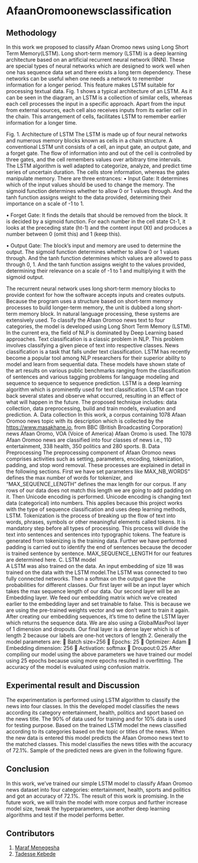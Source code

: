 # AfaanOromoonewsclassification
## Methodology
In this work we proposed to classify Afaan Oromoo news using Long Short Term Memory(LSTM). Long short-term memory (LSTM) is a deep learning architecture based on an artificial recurrent neural network (RNN). These are special types of neural networks which are designed to work well when one has sequence data set and there exists a long term dependency. These networks can be useful when one needs a network to remember information for a longer period. This feature makes LSTM suitable for processing textual data. Fig. 1 shows a typical architecture of an LSTM. As it can be seen in the diagram, an LSTM is a collection of similar cells, whereas each cell processes the input in a specific approach. Apart from the input from external sources, each cell also receives inputs from its earlier cell in the chain. This arrangement of cells, facilitates LSTM to remember earlier information for a longer time.
 
Fig. 1. Architecture of LSTM
The LSTM is made up of four neural networks and numerous memory blocks known as cells in a chain structure. A conventional LSTM unit consists of a cell, an input gate, an output gate, and a forget gate. The flow of information into and out of the cell is controlled by three gates, and the cell remembers values over arbitrary time intervals. The LSTM algorithm is well adapted to categorize, analyze, and predict time series of uncertain duration. The cells store information, whereas the gates manipulate memory. There are three entrances:
•	Input Gate: It determines which of the input values should be used to change the memory. The sigmoid function determines whether to allow 0 or 1 values through. And the tanh function assigns weight to the data provided, determining their importance on a scale of -1 to 1.
 
•	Forget Gate: It finds the details that should be removed from the block. It is decided by a sigmoid function. For each number in the cell state Ct-1, it looks at the preceding state (ht-1) and the content input (Xt) and produces a number between 0 (omit this) and 1 (keep this).
 
•	Output Gate: The block’s input and memory are used to determine the output. The sigmoid function determines whether to allow 0 or 1 values through. And the tanh function determines which values are allowed to pass through 0, 1. And the tanh function assigns weight to the values provided, determining their relevance on a scale of -1 to 1 and multiplying it with the sigmoid output.
 
The recurrent neural network uses long short-term memory blocks to provide context for how the software accepts inputs and creates outputs. Because the program uses a structure based on short-term memory processes to build longer-term memory, the unit is dubbed a long short-term memory block. In natural language processing, these systems are extensively used.
To classify the Afaan Oromoo news text to four categories, the model is developed using Long Short Term Memory (LSTM). In the current era, the field of NLP is dominated by Deep Learning based approaches. Text classification is a classic problem in NLP. This problem involves classifying a given piece of text into respective classes. News classification is a task that falls under text classification. LSTM has recently become a popular tool among NLP researchers for their superior ability to model and learn from sequential data. These models have shown state of the art results on various public benchmarks ranging from the classification of sentences and various tagging problems for language modeling and sequence to sequence to sequence prediction.  LSTM is a deep learning algorithm which is prominently used for text classification. LSTM can trace back several states and observe what occurred, resulting in an effect of what will happen in the future. The proposed technique includes: data collection, data preprocessing, build and train models, evaluation and prediction.
A.	Data collection 
In this work, a corpus containing 1078 Afaan Oromoo news topic with its description which is collected by the https://www.masakhane.io, from BBC (British Broadcasting Corporation) news Afaan Oromo, VOA (Voice of America) Afaan Oromo is used. The 1078 Afaan Oromoo news are classified into four classes of news i.e., 110 entertainment, 338 health, 350 politics and 280 sports.
B.	Data Preprocessing
The preprocessing component of Afaan Oromoo news comprises activities such as setting, parameters, encoding, tokenization, padding, and stop word removal. These processes are explained in detail in the following sections. 
First we have set parameters like MAX_NB_WORDS” defines the max number of words for tokenizer, and “MAX_SEQUENCE_LENGTH” defines the max length for our corpus. If any rows of our data does not match this length we are going to add padding on it. Then Unicode encoding is performed. Unicode encoding is changing text data (categorical) into numbers. This applies because this project works with the type of sequence classification and uses deep learning methods, LSTM. Tokenization is the process of breaking up the flow of text into words, phrases, symbols or other meaningful elements called tokens. It is mandatory step before all types of processing. This process will divide the text into sentences and sentences into typographic tokens. The feature is generated from tokenizing is the training data.
Further we have performed padding is carried out to identify the end of sentences because the decoder is trained sentence by sentence. MAX_SEQUENCE_LENGTH for our features are determined here.
C.	LSTM model	
A LSTM was also trained on the data. An input embedding of size 18 was trained on the data with the LSTM model.The LSTM was connected to two fully connected networks. Then a softmax on the output gave the probabilities for different classes. 
Our first layer will be an input layer which takes the max sequence length of our data. Our second layer will be an Embedding layer. We feed our embedding matrix which we’ve created earlier to the embedding layer and set trainable to false. This is because we are using the pre-trained weights vector and we don’t want to train it again. After creating our embedding sequences, it’s time to define the LSTM layer which returns the sequence data. We are also using a GlobalMaxPool layer of 1 dimension and dropouts. Our final layer is a dense layer which is of length 2 because our labels are one-hot vectors of length 2. Generally the model parameters are:
	Batch size=256
	Epochs: 25
	Optimizer: Adam
	Embedding dimension: 256
	Activation: softmax
	Droupout:0.25
After compiling our model using the above parameters we have trained our model using 25 epochs because using more epochs resulted in overfitting. The accuracy of the model is evaluated using confusion matrix.
## Experimental result and Discussion
The experimentation is performed using LSTM algorithm to classify the news into four classes. In this the developed model classifies the news according its category entertainment, health, politics and sport based on the news title. The 90% of data used for training and for 10% data is used for testing purpose. Based on the trained LSTM model the news classified according to its categories based on the topic or titles of the news. When the new data is entered this model predicts the Afaan Oromoo news text to the matched classes. This model classifies the news titles with the accuracy of 72.1%. 
Sample of the predicted news are given in the following figure.
 
## Conclusion
In this work, we’ve trained our simple LSTM model to classify Afaan Oromoo news dataset into four categories: entertainment, health, sports and politics and got an accuracy of 72.1%. The result of this work is promising. In the future work, we will train the model with more corpus and further increase model size, tweak the hyperparameters, use another deep learning algorithms and test if the model performs better. 
## Contributors

1. [Maraf Menegesha](https://github.com/Maraf26)
2. [Tadesse Kebede](https://github.com/tadesse381)

